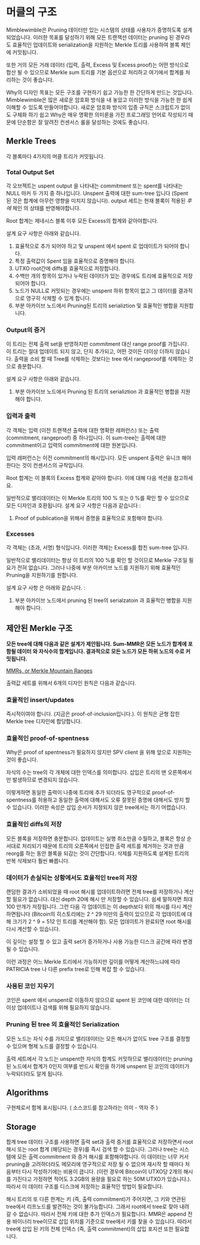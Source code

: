 # 머클의 구조

Mimblewimble은 Pruning 데이터만 있는 시스템의 상태를 사용자가 증명하도록 설계되었습니다. 이러한 목표를 달성하기 위해 모든 트랜잭션 데이터는 pruning 된 경우라도 효율적인 업데이트와 serialization을 지원하는 Merkle 트리를 사용하여 블록 체인에 커밋됩니다.

또한 거의 모든 거래 데이터 (입력, 출력, Excess 및 Excess proof)는 어떤 방식으로 합산 될 수 있으므로 Merkle sum 트리를 기본 옵션으로 처리하고 여기에서 합계를 처리하는 것이 좋습니다.

Why의 디자인 목표는 모든 구조를 구현하기 쉽고 가능한 한 간단하게 만드는 것입니다.
Mimblewimble은 많은 새로운 암호화 방식을 내 놓았고 이러한 방식을 가능한 한 쉽게 이해할 수 있도록 만들어야합니다.
새로운 암호화 방식의 입증 규칙은 스크립트가 없이도 구체화 하기 쉽고 Why은 매우 명확한 의미론을 가진 프로그래밍 언어로 작성되기 때문에 단순함은 잘 알려진 컨센서스 룰을 달성하는 것에도 좋습니다.

## Merkle Trees

각 블록마다 4가지의 머클 트리가 커밋됩니다.

### Total Output Set

각 오브젝트는 uspent output 을 나타내는 commitment 또는 spent를 나타내는 NULL 마커 두 가지 중 하나입니다. Unspent 출력에 대한 sum-tree 입니다 (Spent 된 것은 합계에 아무런 영향을 미치지 않습니다). output 세트는 현재 블록이 적용된 *후에* 체인 의 상태를 반영해야합니다.

Root 합계는 제네시스 블록 이후 모든 Excess의 합계와 같아야합니다.

설계 요구 사항은 아래와 같습니다.

1. 효율적으로 추가 되어야 하고 및 unspent 에서 spent 로 업데이트가 되어야 합니다.
2. 특정 출력값이 Spent 임을 효율적으로 증명해야 합니다.
3. UTXO root간에 diffs를 효율적으로 저장합니다.
4. 수백만 개의 항목이 있거나 누락된 데이터가 있는 경우에도 트리에 효율적으로 저장되어야 합니다.
5. 노드가 NULL로 커밋되는 경우에는 unspent 하위 항목이 없고 그 데이터를 결과적으로 영구히 삭제할 수 있게 합니다.
6. 부분 아카이브 노드에서 Pruning된 트리의 serializtion 및 효율적인 병합을 지원합니다.

### Output의 증거

이 트리는 전체 출력 set을 반영하지만 commitment 대신 range proof를 가집니다. 이 트리는 절대 업데이트 되지 않고, 단지 추가되고, 어떤 것이든 더이상 더하지 않습니다. 출력을 소비 할 때 Tree를 삭제하는 것보다는 tree 에서 rangeproof를 삭제하는 것으로 충분합니다.

설계 요구 사항은 아래와 같습니다.

1. 부분 아카이브 노드에서 Pruning 된 트리의 serializtion 과 효율적인 병합을 지원해야 합니다.

### 입력과 출력

각 객체는 입력 (이전 트랜잭션 출력에 대한 명확한 레퍼런스) 또는 출력 (commitment, rangeproof) 중 하나입니다. 이 sum-tree는 출력에 대한 commitment이고 입력의 commitment에 대한 원본입니다.

입력 레퍼런스는 이전 commitment의 해시입니다. 모든 unspent 출력은 유니크 해야한다는 것이 컨센서스의 규착입니다.

Root 합계는 이 블록의 Excess 합계와 같아야 합니다. 이에 대해 다음 섹션을 참고하세요.

일반적으로 밸리데이터는 이 Merkle 트리의 100 % 또는 0 %를 확인 할 수 있으므로 모든 디자인과 호환됩니다.
설계 요구 사항은 다음과 같습니다 :

1. Proof of publication을 위해서 증명을 효율적으로 포함해야 합니다.

### Excesses

각 객체는 (초과, 서명) 형식입니다. 이러한 객체는 Excess를 합친 sum-tree 입니다.

일반적으로 밸리데이터는 항상 이 트리의 100 %를 확인 할 것이므로 Merkle 구조일 필요가 전혀 없습니다. 그러나 나중에 부분 아카이브 노드를 지원하기 위해 효율적인 Pruning을 지원하기를 원합니다.

설계 요구 사항 은 아래와 같습니다. :

1. 부분 아카이브 노드에서 pruning 된 tree의 serialzatoin 과 효율적인 병합을 지원해야 합니다.

## 제안된 Merkle 구조

**모든 tree에 대해 다음과 같은 설계가 제안됩니다. Sum-MMR은 모든 노드가 합계에 포함될 데이터 와 자식수의 합계입니다.
결과적으로 모든 노드가 모든 하위 노드의 수로 커밋됩니다.**

[MMRs, or Merkle Mountain Ranges](https://github.com/opentimestamps/opentimestamps-server/blob/master/doc/merkle-mountain-range.md)

출력값 세트를 위해서 6개의 디자인 원칙은 다음과 같습니다.

### 효율적인 insert/updates

즉시적이여야 합니다. (지금은 proof-of-inclusion입니다.). 이 원칙은 균형 잡힌 Merkle tree 디자인에 합당합니다.

### 효율적인 proof-of-spentness

Why은 proof of spentness가 필요하지 않지만 SPV client 을 위해 앞으로 지원하는 것이 좋습니다.

자식의 수는 tree의 각 개체에 대한 인덱스를 의미합니다. 삽입은 트리의 맨 오른쪽에서만 발생하므로 변경되지 않습니다.

이렇게하면 동일한 출력이 나중에 트리에 추가 되더라도 영구적으로 proof-of-spentness를 허용하고 동일한 출력에 대해서도 오류 잘못된 증명에 대해서도 방지 할 수 있습니다. 이러한 속성은 삽입 순서가 지정되지 않은 tree에서는 하기 어렵습니다.

### 효율적인 diffs의 저장

모든 블록을 저장하면 충분합니다. 업데이트는 실행 취소만큼 수월하고, 블록은 항상 순서대로 처리되기 때문에 트리의 오른쪽에서 인접한 출력 세트를 제거하는 것과 만큼 reorg를 하는 동안 블록을 되감는 것이 간단합니다. 삭제를 지원하도록 설계된 트리의 반복 삭제보다 훨씬 빠릅니다.

### 데이터가 손실되는 상황에서도 효율적인 tree의 저장

랜덤한 결과가 소비되었을 때 root 해시를 업데이트하려면 전체 tree를 저장하거나 계산할 필요가 없습니다. 대신 depth 20에 해시 만 저장할 수 있습니다. 쉽세 말하자면 최대 100 만개가 저장됩니다. 그런 다음 각 업데이트는 이 depth보다 위의 해시를 다시 계산하면됩니다 (Bitcoin의 히스토리에는 2 ^ 29 미만의 출력이 있으므로 각 업데이트에 대해 크기가 2 ^ 9 = 512 인 트리를 계산해야 함). 모든 업데이트가 완료되면 root 해시를 다시 계산할 수 있습니다.

이 깊이는 설정 할 수 있고 출력 set가 증가하거나 사용 가능한 디스크 공간에 따라 변경 될 수 있습니다.

이런 과정은 어느 Merkle 트리에서 가능하지만 깊이를 어떻게 계산하느냐에 따라 PATRICIA tree 나 다른 prefix tree로 인해 복잡 할 수 있습니다.

### 사용된 코인 지우기

코인은 spent 에서 unspent로 이동하지 않으므로 spent 된 코인에 대한 데이터는 더 이상 업데이트나 검색를 위해 필요하지 않습니다.

### Pruning 된 tree 의 효율적인 Serialization

모든 노드는 자식 수를 가지므로 밸리데이터는 모든 해시가 없이도 tree 구조를 결정할 수 있으며 형제 노드를 결정할 수 있습니다.

출력 세트에서 각 노드는 unspent한 자식의 합계도 커밋하므로 밸리데이터는 pruning 된 노드에서 합계가 0인지 여부를 반드시 확인을 하기에 unspent 된 코인의 데이터가 누락되더라도 알게 됩니다.

## Algorithms

구현체로서 함께 표시됩니다.
( 소스코드를 참고하라는 의미 - 역자 주 )

## Storage

합계 tree 데이터 구조를 사용하면 출력 set과 출력 증거를 효율적으로 저장하면서 root 해시 또는 root 합계 (해당되는 경우)를 즉시 검색 할 수 있습니다. 그러나 tree는 시스템에 모든 출력 commitment 와 증거 해시를 포함해야합니다. 이 데이터는 너무 커서 pruning을 고려하더라도 메모리에 영구적으로 저장 될 수 없으며 재시작 할 때마다 처음부터 다시 작성하기에는 비용이 큽니다. (이런 경우에 Bitcoin이 UTXO당 2개의 해시를 가진다고 가정하면 적어도 3.2GB의 용량을 필요로 하는 50M UTXO가 있습니다.). 따라서 이 데이터 구조를 디스크에 저장하는 효율적인 방법이 필요합니다.

해시 트리의 또 다른 한계는 키 (즉, 출력 commitment)가 주어지면, 그 키와 연관된 tree에서 리프노드를 발견하는 것이 불가능합니다. 그래서 root에서 tree로 찾아 내려 갈 수 없습니다. 따라서 전체 키에 대한 추가 인덱스가 필요합니다. MMR은 append 전용 바이너리 tree이므로 삽입 위치를 기준으로 tree에서 키를 찾을 수 있습니다. 따라서 tree에 삽입 된 키의 전체 인덱스 (즉, 출력 commitment)의 삽입 포지션 또한 필요합니다.